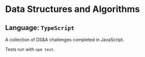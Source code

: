 # Data Structures and Algorithms

## Language: `TypeScript`

A collection of DS&A challenges completed in JavaScript.

Tests run with `npm test`.
